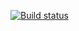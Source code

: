 [![Build status](https://ci.appveyor.com/api/projects/status/lkpgx05iipcywkti?svg=true)](https://ci.appveyor.com/project/Cooper2h/cardorder)